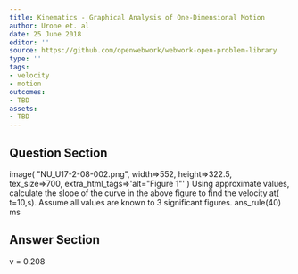 ```yaml
---
title: Kinematics - Graphical Analysis of One-Dimensional Motion
author: Urone et. al
date: 25 June 2018
editor: ''
source: https://github.com/openwebwork/webwork-open-problem-library
type: ''
tags:
- velocity
- motion
outcomes:
- TBD
assets:
- TBD
---
```


## Question Section 

 image( "NU_U17-2-08-002.png", width=>552, height=>322.5,  
tex_size=>700, extra_html_tags=>'alt="Figure 1"' )
Using approximate values, calculate the slope of the curve in the above figure to find the velocity at( t=10,s). Assume all values are known to 3 significant figures.
ans_rule(40) ms

## Answer Section

v = 0.208